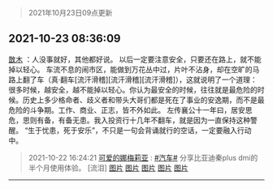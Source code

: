 > 2021年10月23日09点更新
<link rel="stylesheet" href="https://cdn.jsdelivr.net/gh/taotie6/sampleJSON@main/css/photo_show.css">
<meta name="referrer" content="no-referrer" />


 ## 2021-10-23 08:36:09 

 [㪚木](https://www.coolapk.com/feed/30884527?shareKey=OGE3NjA2ZTk0NDhlNjE3MzZhYjM~) ：人没事就好，其他都好说。
以后一定要注意安全，只要还在路上，就不能掉以轻心。
车流不息的闹市区，能做到万花丛中过，片叶不沾身，却在空旷的马路上翻了车（真·翻车[流汗滑稽][流汗滑稽][流汗滑稽]），这就说明了一个道理：
很多时候，越安全，越不能掉以轻心。你认为最安全的时候<!--break-->，往往就是最危险的时候。历史上多少格命者、歧义者和带头大哥们都是死在了事业的安逸期，而不是最危险的斗争期。工作、商业、正志，皆不外如此。
左传襄公十一年曰，居安思危，思则有备，有备无患。我入投资行十几年不翻车，就是因为一直保持这种警醒。
“生于忧患，死于安乐”，不只是一句会背诵就行的空话，一定要融入行动中。 

<div class="album">
</div>

> 2021-10-22 16:24:21 
> [可爱的娜梅莉亚](https://www.coolapk.com/feed/30870745?shareKey=ODdlOTQwMzQ2OWFlNjE3MzZhYjM~) : <a class="feed-link-tag" href="/t/汽车?type=0">#汽车#</a> 分享比亚迪秦plus dmi的半个月使用体验。 [流泪] 
[图片](http://image.coolapk.com/feed/2021/1022/16/1805092_c8c35485_1058_649@2704x1840.jpeg)
[图片](http://image.coolapk.com/feed/2021/1022/16/1805092_8757abc4_1058_6492@2704x1840.jpeg)
[图片](http://image.coolapk.com/feed/2021/1022/16/1805092_c81f2ef9_1058_6493@3325x2494.jpeg)
[图片](http://image.coolapk.com/feed/2021/1022/16/1805092_de4524be_1058_6495@1440x1080.jpeg)
[图片](http://image.coolapk.com/feed/2021/1022/16/1805092_53b672a7_1058_6497@3325x2494.jpeg)

 ------- 

